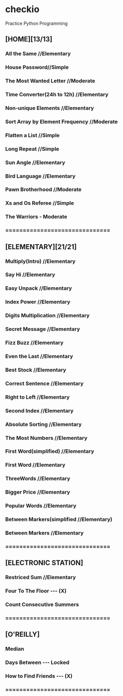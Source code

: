 # checkio
Practice Python Programming

## [HOME][13/13]
### All the Same //Elementary
### House Password//Simple
### The Most Wanted Letter //Moderate
### Time Converter(24h to 12h) //Elementary
### Non-unique Elements //Elementary
### Sort Array by Element Frequency //Moderate
### Flatten a List //Simple
### Long Repeat //Simple
### Sun Angle //Elementary
### Bird Language //Elementary
### Pawn Brotherhood //Moderate
### Xs and Os Referee //Simple
### The Warriors - Moderate
### ==============================

## [ELEMENTARY][21/21]
### Multiply(Intro) //Elementary
### Say Hi //Elementary
### Easy Unpack //Elementary
### Index Power //Elementary
### Digits Multiplication //Elementary
### Secret Message //Elementary
### Fizz Buzz //Elementary
### Even the Last //Elementary
### Best Stock //Elementary
### Correct Sentence //Elementary
### Right to Left //Elementary
### Second Index //Elementary
### Absolute Sorting //Elementary
### The Most Numbers //Elementary
### First Word(simplified) //Elementary
### First Word //Elementary
### ThreeWords //Elementary
### Bigger Price //Elementary
### Popular Words //Elementary
### Between Markers(simplified //Elementary)
### Between Markers //Elementary
### ==============================

## [ELECTRONIC STATION]
### Restriced Sum //Elementary
### Four To The Floor --- (X)
### Count Consecutive Summers
### ==============================

## [O'REILLY]
### Median
### Days Between --- Locked
### How to Find Friends --- (X)
### ==============================

